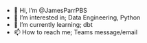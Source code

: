 - 👋 Hi, I’m @JamesParrPBS
- 👀 I’m interested in; Data Engineering, Python
- 🌱 I’m currently learning; dbt
- 📫 How to reach me; Teams message/email

<!---
JamesParrPBS/JamesParrPBS is a ✨ special ✨ repository because its `README.md` (this file) appears on your GitHub profile.
You can click the Preview link to take a look at your changes.
--->
